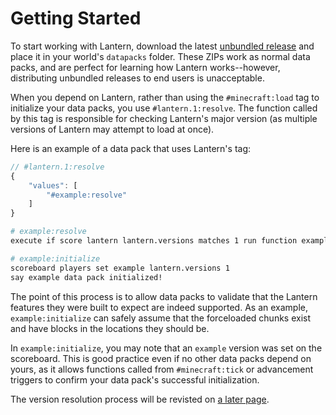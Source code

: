 # Getting Started

To start working with Lantern, download the latest [unbundled release] and place
it in your world's `datapacks` folder. These ZIPs work as normal data packs, and
are perfect for learning how Lantern works--however, distributing unbundled
releases to end users is unacceptable.

When you depend on Lantern, rather than using the `#minecraft:load` tag to
initialize your data packs, you use `#lantern.1:resolve`. The function called
by this tag is responsible for checking Lantern's major version (as multiple
versions of Lantern may attempt to load at once).

Here is an example of a data pack that uses Lantern's tag:

```js
// #lantern.1:resolve
{
    "values": [
        "#example:resolve"
    ]
}
```

```bash
# example:resolve
execute if score lantern lantern.versions matches 1 run function example:initialize
```

```bash
# example:initialize
scoreboard players set example lantern.versions 1
say example data pack initialized!
```

The point of this process is to allow data packs to validate that the Lantern
features they were built to expect are indeed supported. As an example,
`example:initialize` can safely assume that the forceloaded chunks exist
and have blocks in the locations they should be.

In `example:initialize`, you may note that an `example` version was set on the
scoreboard. This is good practice even if no other data packs depend on yours,
as it allows functions called from `#minecraft:tick` or advancement triggers to
confirm your data pack's successful initialization.

The version resolution process will be revisted on [a later page].

[unbundled release]: https://github.com/lanternmc/lantern/releases
[a later page]: https://lanternmc.com/docs/05-00-version-resolution/
